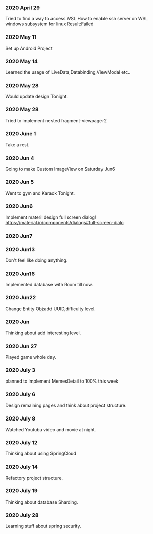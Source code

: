### 2020 April 29
Tried to find a way to access WSL
How to enable ssh server on WSL windows subsystem for linux
Result:Failed 
### 2020 May 11
Set up Android Project
### 2020 May 14
Learned the usage of LiveData,Databinding,ViewModal etc..
### 2020 May 28
Would update  design Tonight.
### 2020 May 28
Tried to implement nested fragment-viewpager2
### 2020 June 1
Take a rest.
### 2020 Jun 4
Going to make Custom ImageView on Saturday Jun6
### 2020 Jun 5
Went to gym and Karaok Tonight.
### 2020 Jun6
Implement materil design full screen dialog!
https://material.io/components/dialogs#full-screen-dialo
### 2020 Jun7
### 2020 Jun13
Don't feel like doing anything.
### 2020 Jun16
Implemented database with Room till now.
### 2020 Jun22
Change Entity Obj:add UUID,difficulty level.
### 2020 Jun
Thinking about add interesting level.
### 2020 Jun 27
Played game whole day.
### 2020 July 3
planned to implement MemesDetail to 100% this week
### 2020 July 6
Design remaining pages and think about project structure.
### 2020 July 8
Watched Youtubu video and movie at night.
### 2020 July 12
Thinking about using SpringCloud
### 2020 July 14
Refactory project structure.
### 2020 July 19
Thinking about database Sharding.
### 2020 July 28
Learning stuff about spring security.
